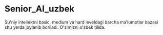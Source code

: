 # Senior_AI_uzbek
Su'niy intellektni basic, medium va hard leveldagi barcha ma'lumotlar bazasi shu yerda joylanib boriladi. O'zimizni o'zbek tilida.

